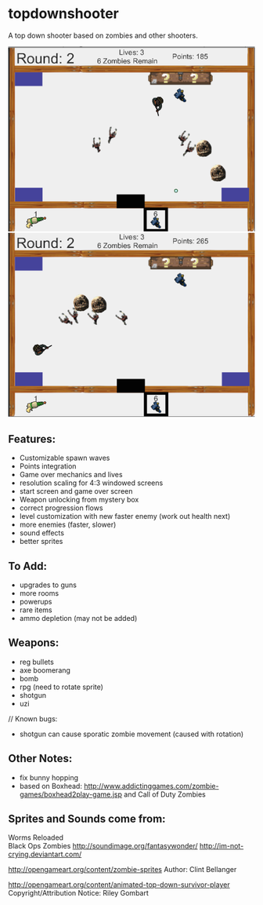 # topdownshooter

A top down shooter based on zombies and other shooters.

![alt text](game1.png)
![alt text](game.png)

## Features:

- Customizable spawn waves
- Points integration
- Game over mechanics and lives
- resolution scaling for 4:3 windowed screens
- start screen and game over screen
- Weapon unlocking from mystery box
- correct progression flows
- level customization with new faster enemy (work out health next)
- more enemies (faster, slower)
- sound effects
- better sprites

## To Add:

- upgrades to guns
- more rooms
- powerups
- rare items
- ammo depletion (may not be added)

## Weapons:
- reg bullets
- axe boomerang
- bomb
- rpg (need to rotate sprite)
- shotgun
- uzi

// Known bugs:
- shotgun can cause sporatic zombie movement (caused with rotation)

## Other Notes:
- fix bunny hopping
- based on Boxhead: http://www.addictinggames.com/zombie-games/boxhead2play-game.jsp and Call of Duty Zombies


## Sprites and Sounds come from:

Worms Reloaded  
Black Ops Zombies
http://soundimage.org/fantasywonder/
http://im-not-crying.deviantart.com/

http://opengameart.org/content/zombie-sprites
Author: 
Clint Bellanger

http://opengameart.org/content/animated-top-down-survivor-player
Copyright/Attribution Notice: 
Riley Gombart